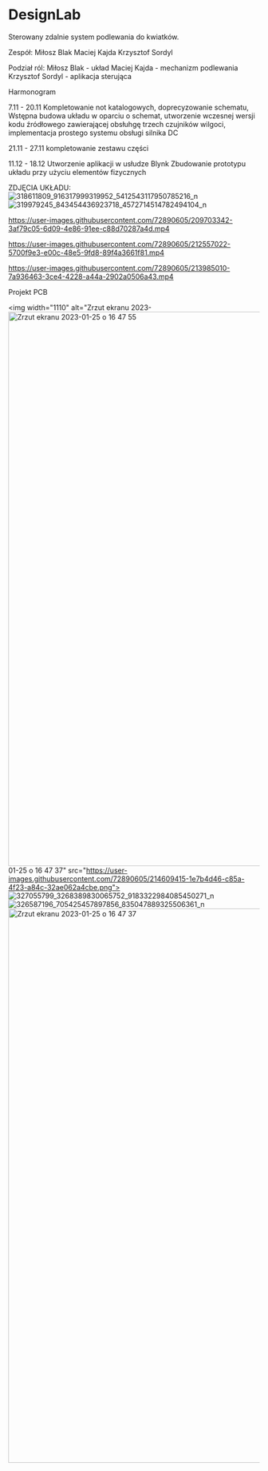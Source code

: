 # DesignLab

Sterowany zdalnie system podlewania do kwiatków.

Zespół:
Miłosz Blak
Maciej Kajda
Krzysztof Sordyl

Podział ról:
Miłosz Blak - układ
Maciej Kajda - mechanizm podlewania
Krzysztof Sordyl - aplikacja sterująca


Harmonogram

7.11 - 20.11
      Kompletowanie not katalogowych, doprecyzowanie schematu,
      Wstępna budowa układu w oparciu o schemat, utworzenie wczesnej wersji kodu źródłowego 
      zawierającej obsłuhgę trzech czujników wilgoci, implementacja prostego systemu obsługi silnika DC
      
21.11 - 27.11
      kompletowanie zestawu części
      
11.12 - 18.12
      Utworzenie aplikacji w usłudze Blynk
      Zbudowanie prototypu układu przy użyciu elementów fizycznych
      
ZDJĘCIA UKŁADU:      
![318611809_916317999319952_5412543117950785216_n](https://user-images.githubusercontent.com/72890605/208315520-f97706d1-b3e5-4c72-ad51-8dae6c009a07.jpg)
![319979245_843454436923718_4572714514782494104_n](https://user-images.githubusercontent.com/72890605/208315531-70e7df8d-64f3-429d-87f6-093855966ec1.jpg)


https://user-images.githubusercontent.com/72890605/209703342-3af79c05-6d09-4e86-91ee-c88d70287a4d.mp4



https://user-images.githubusercontent.com/72890605/212557022-5700f9e3-e00c-48e5-9fd8-89f4a3661f81.mp4



https://user-images.githubusercontent.com/72890605/213985010-7a936463-3ce4-4228-a44a-2902a0506a43.mp4


Projekt PCB

<img width="1110" alt="Zrzut ekranu 2023-<img width="1110" alt="Zrzut ekranu 2023-01-25 o 16 47 55" src="https://user-images.githubusercontent.com/72890605/214609439-bbb38ef6-3cd1-4c43-8179-d263549d5ca2.png">
01-25 o 16 47 37" src="https://user-images.githubusercontent.com/72890605/214609415-1e7b4d46-c85a-4f23-a84c-32ae062a4cbe.png">
![327055799_3268389830065752_9183322984085450271_n](https://user-images.githubusercontent.com/72890605/214609500-709e358b-cbe3-4b5f-9c11-ee154ab03456.png)
![326587196_705425457897856_835047889325506361_n](https://user-images.githubusercontent.com/72890605/214609543-f3d97e23-e965-4cc3-9e2f-a55c9e7ccd05.png)
<img width="1110" alt="Zrzut ekranu 2023-01-25 o 16 47 37" src="https://user-images.githubusercontent.com/72890605/214609781-da1f277c-5856-4963-88b8-6c5d2682cb05.png">

